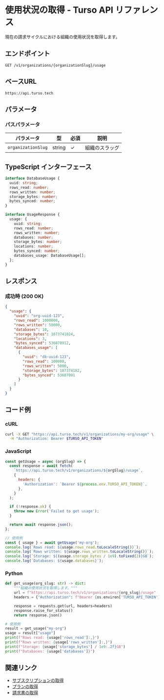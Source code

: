 # 使用状況の取得 - Turso API リファレンス

現在の請求サイクルにおける組織の使用状況を取得します。

## エンドポイント

```
GET /v1/organizations/{organizationSlug}/usage
```

## ベースURL

```
https://api.turso.tech
```

## パラメータ

### パスパラメータ

| パラメータ | 型 | 必須 | 説明 |
|-----------|-----|------|------|
| `organizationSlug` | string | ✓ | 組織のスラッグ |

## TypeScript インターフェース

```typescript
interface DatabaseUsage {
  uuid: string;
  rows_read: number;
  rows_written: number;
  storage_bytes: number;
  bytes_synced: number;
}

interface UsageResponse {
  usage: {
    uuid: string;
    rows_read: number;
    rows_written: number;
    databases: number;
    storage_bytes: number;
    locations: number;
    bytes_synced: number;
    databases_usage: DatabaseUsage[];
  };
}
```

## レスポンス

### 成功時 (200 OK)

```json
{
  "usage": {
    "uuid": "org-uuid-123",
    "rows_read": 1000000,
    "rows_written": 50000,
    "databases": 10,
    "storage_bytes": 1073741824,
    "locations": 3,
    "bytes_synced": 536870912,
    "databases_usage": [
      {
        "uuid": "db-uuid-123",
        "rows_read": 100000,
        "rows_written": 5000,
        "storage_bytes": 107374182,
        "bytes_synced": 53687091
      }
    ]
  }
}
```

## コード例

### cURL

```bash
curl -X GET "https://api.turso.tech/v1/organizations/my-org/usage" \
  -H "Authorization: Bearer $TURSO_API_TOKEN"
```

### JavaScript

```javascript
const getUsage = async (orgSlug) => {
  const response = await fetch(
    `https://api.turso.tech/v1/organizations/${orgSlug}/usage`,
    {
      headers: {
        'Authorization': `Bearer ${process.env.TURSO_API_TOKEN}`,
      },
    }
  );

  if (!response.ok) {
    throw new Error('Failed to get usage');
  }

  return await response.json();
};

// 使用例
const { usage } = await getUsage('my-org');
console.log(`Rows read: ${usage.rows_read.toLocaleString()}`);
console.log(`Rows written: ${usage.rows_written.toLocaleString()}`);
console.log(`Storage: ${(usage.storage_bytes / 1e9).toFixed(2)}GB`);
console.log(`Databases: ${usage.databases}`);
```

### Python

```python
def get_usage(org_slug: str) -> dict:
    """組織の使用状況を取得します。"""
    url = f"https://api.turso.tech/v1/organizations/{org_slug}/usage"
    headers = {"Authorization": f"Bearer {os.environ['TURSO_API_TOKEN']}"}

    response = requests.get(url, headers=headers)
    response.raise_for_status()
    return response.json()

# 使用例
result = get_usage("my-org")
usage = result["usage"]
print(f"Rows read: {usage['rows_read']:,}")
print(f"Rows written: {usage['rows_written']:,}")
print(f"Storage: {usage['storage_bytes'] / 1e9:.2f}GB")
print(f"Databases: {usage['databases']}")
```

## 関連リンク

- [サブスクリプションの取得](/docs/services/turso/docs/api-reference/organizations/subscription.md)
- [プランの取得](/docs/services/turso/docs/api-reference/organizations/plans.md)
- [請求書の取得](/docs/services/turso/docs/api-reference/organizations/invoices.md)
